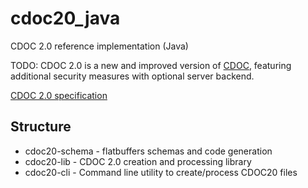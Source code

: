 # cdoc20_java

CDOC 2.0 reference implementation (Java)

TODO: CDOC 2.0 is a new and improved version of [CDOC](https://github.com/open-eid/cdoc4j), featuring additional 
security measures with optional server backend.

[CDOC 2.0 specification](https://overleaf.cloud.cyber.ee/project/61f2b8994efa0a0086c3329d)

## Structure

- cdoc20-schema - flatbuffers schemas and code generation
- cdoc20-lib    - CDOC 2.0 creation and processing library
- cdoc20-cli    - Command line utility to create/process CDOC20 files